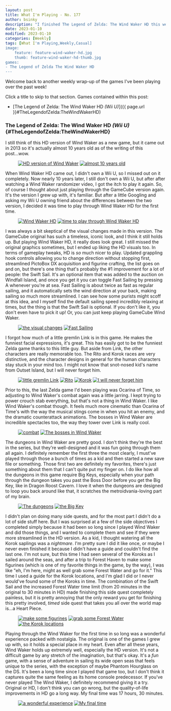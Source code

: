 ```yaml
---
layout: post
title: What I'm Playing - No. 177
author: bsinky
description: "I finished The Legend of Zelda: The Wind Waker HD this week."
date: 2023-01-10
modified: 2023-01-10
categories: [Weekly]
tags: [What I'm Playing,Weekly,Casual]
image:
    feature: feature-wind-waker-hd.jpg
    thumb: feature-wind-waker-hd-thumb.jpg
games:
- The Legend of Zelda The Wind Waker HD
---
```


Welcome back to another weekly wrap-up of the games I've been playing over the
past week!

Click a title to skip to that section. Games contained within this post:

 - [The Legend of Zelda: The Wind Waker HD *(Wii U)*]({{ page.url }}#TheLegendofZelda:TheWindWakerHD)

<!--more-->

### The Legend of Zelda: The Wind Waker HD *(Wii U)*    {#TheLegendofZelda:TheWindWakerHD}

I still think of this HD version of Wind Waker as a new game, but it came out in
2013 so it's actually almost 10 years old as of the writing of this post...wow.

<figure class="half">
    <a href="https://i.imgur.com/n8MDpBt.jpg"><img src="https://i.imgur.com/n8MDpBtm.jpg" alt="HD version of Wind Waker"/></a>
    <a href="https://i.imgur.com/GscfwM4.jpg"><img src="https://i.imgur.com/GscfwM4m.jpg" alt="almost 10 years old"/></a>
</figure>

When Wind Waker HD came out, I didn't own a Wii U, so I missed out on it
completely. Now nearly 10 years later, I still don't own a Wii U, but after
after watching a Wind Waker randomizer video, I got the itch to play it again.
So, of course I thought about just playing through the GameCube version again.
It's the version I grew up with, it's familiar. But after a little Googling and
asking my Wii U owning friend about the differences between the two version, I
decided it was time to play through Wind Waker HD for the first time.

<figure class="half">
    <a href="https://i.imgur.com/kGpbaAR.jpg"><img src="https://i.imgur.com/kGpbaARm.jpg" alt="Wind Waker HD"/></a>
    <a href="https://i.imgur.com/Nw1rO3e.jpg"><img src="https://i.imgur.com/Nw1rO3em.jpg" alt="time to play through Wind Waker HD"/></a>
</figure>

I was always a bit skeptical of the visual changes made in this version. The
GameCube original has such a timeless, iconic look, and I think it still holds
up. But playing Wind Waker HD, it really does look great. I still missed the
original graphics sometimes, but I ended up liking the HD visuals too. In terms
of gameplay tweaks, HD is *so* much nicer to play. Updated grappling hook
controls allowing you to change direction without stopping first, streamlined
PictoBox DX acquisition and figurine crafting, the list goes on and on, but
there's one thing that's probably the #1 improvement for a lot of people: the
Swift Sail. It's an optional item that was added to the auction on Windfall
Island, and once you get it you can toggle Fast Sailing by pressing A whenever
you're at sea. Fast Sailing is about twice as fast as regular sailing, and it
automatically sets the wind direction at your back, making sailing so much more
streamlined. I can see how some purists might scoff at this idea, and I myself
find the default sailing speed incredibly relaxing at times, but the thing is
that the Swift Sail is optional. If you don't like it, you don't even have to
pick it up! Or, you can just keep playing GameCube Wind Waker.

<figure class="half">
    <a href="https://i.imgur.com/zD71t2o.jpg"><img src="https://i.imgur.com/zD71t2om.jpg" alt="the visual changes"/></a>
    <a href="https://i.imgur.com/jY9VI5y.jpg"><img src="https://i.imgur.com/jY9VI5ym.jpg" alt="Fast Sailing"/></a>
</figure>

I forgot how much of a little gremlin Link is in this game. He makes the
funniest facial expressions, it's great. This has easily got to be the funniest
Zelda game thanks to this little guy. But aside from Link, the other characters
are really memorable too. The Rito and Korok races are very distinctive, and the
character designs in general for the human characters stay stuck in your mind
too. I might not know that snot-nosed kid's name from Outset Island, but I will
never forget him.

<figure class="half">
    <a href="https://i.imgur.com/IcpbI9o.jpg"><img src="https://i.imgur.com/IcpbI9om.jpg" alt="little gremlin Link"/></a>
    <a href="https://i.imgur.com/GuyqaRw.jpg"><img src="https://i.imgur.com/GuyqaRwm.jpg" alt="Rito"/></a>
    <a href="https://i.imgur.com/ECNhEP3.jpg"><img src="https://i.imgur.com/ECNhEP3m.jpg" alt="Korok"/></a>
    <a href="https://i.imgur.com/McOK5KS.jpg"><img src="https://i.imgur.com/McOK5KSm.jpg" alt="I will never forget him"/></a>
</figure>

Prior to this, the last Zelda game I'd been playing was Ocarina of Time, so
adjusting to Wind Waker's combat again was a little jarring. I kept trying to
power crouch stab everything, but that's not a thing in Wind Waker. I like Wind
Waker's combat though. It feels much more cinematic than Ocarina of Time's with
the way the musical stings come in when you hit an enemy, and the dramatic
counterattack animations. The bosses in Wind Waker are incredible spectacles
too, the way they tower over Link is really cool.

<figure class="half">
    <a href="https://i.imgur.com/4AxiBgT.jpg"><img src="https://i.imgur.com/4AxiBgTm.jpg" alt="combat"/></a>
    <a href="https://i.imgur.com/QsayeEn.jpg"><img src="https://i.imgur.com/QsayeEnm.jpg" alt="The bosses in Wind Waker"/></a>
</figure>

The dungeons in Wind Waker are pretty good. I don't think they're the best in
the series, but they're well-designed and it was fun going through them all
again. I definitely remember the first three the most clearly, I must've played
through those a bunch of times as a kid and then started a new save file or
something. Those first two are definitely my favorites, there's just something
about them that I can't quite put my finger on. I do like how all the dungeons
in this game require Big Keys, especially when your path through the dungeon
takes you past the Boss Door before you get the Big Key, like in Dragon Roost
Cavern. I love it when the dungeons are designed to loop you back around like
that, it scratches the metroidvania-loving part of my brain.

<figure class="half">
    <a href="https://i.imgur.com/svklfU0.jpg"><img src="https://i.imgur.com/svklfU0m.jpg" alt="The dungeons"/></a>
    <a href="https://i.imgur.com/IFEZF6Y.jpg"><img src="https://i.imgur.com/IFEZF6Ym.jpg" alt="the Big Key"/></a>
</figure>

I didn't plan on doing many side quests, and for the most part I didn't do a lot
of side stuff here. But I was surprised at a few of the side objectives I
completed simply because it had been so long since I played Wind Waker and did
those things, and I wanted to complete them and see if they were more
streamlined in the HD version. As a kid, I thought watering all the Korok
saplings was a *nightmare*. I'm pretty sure I did it like once, or maybe I never
even finished it because I didn't have a guide and couldn't find the last one.
I'm not sure, but this time I had seen several of the Koroks as I sailed around
the seas, and after a trip to Forest Haven to make some figurines (which is one
of my favorite things in the game, by the way), I was like "eh, I'm here, might
as well grab some Forest Water and go for it." This time I used a guide for the
Korok locations, and I'm glad I did or I never would've found some of the Koroks
in time. The combination of the Swift Sail and the increased Forest Water time
limit (from 20 minutes in the original to 30 minutes in HD) made finishing this
side quest completely painless, but it is pretty annoying that the only reward
you get for finishing this pretty involved, *timed* side quest that takes you
all over the world map is...a Heart Piece.

<figure class="third">
    <a href="https://i.imgur.com/rocN5bT.jpg"><img src="https://i.imgur.com/rocN5bTm.jpg" alt="make some figurines"/></a>
    <a href="https://i.imgur.com/856cWa6.jpg"><img src="https://i.imgur.com/856cWa6m.jpg" alt="grab some Forest Water"/></a>
    <a href="https://i.imgur.com/c5KVvGr.jpg"><img src="https://i.imgur.com/c5KVvGrm.jpg" alt="the Korok locations"/></a>
</figure>

Playing through the Wind Waker for the first time in so long was a wonderful
experience packed with nostalgia. The original is one of the games I grew up
with, so it holds a special place in my heart. Even after all these years, Wind
Waker holds up extremely well, especially the HD version. It's not a difficult
game by any stretch of the imagination, but that's okay. It's a *fun* game, with
a sense of adventure in sailing its wide open seas that feels unique to the
series, with the exception of maybe Phantom Hourglass on the DS. It's been a
long time since I played that game too, but I don't think it captures quite the
same feeling as its home console predecessor. If you've never played The Wind
Waker, I definitely recommend giving it a try. Original or HD, I don't think you
can go wrong, but the quality-of-life improvements in HD go a long way. My final
time was 17 hours, 30 minutes.

<figure class="half">
    <a href="https://i.imgur.com/4mVj9qt.jpg"><img src="https://i.imgur.com/4mVj9qtm.jpg" alt="a wonderful experience"/></a>
    <a href="https://i.imgur.com/lPmOUFI.jpg"><img src="https://i.imgur.com/lPmOUFIm.jpg" alt="My final time"/></a>
</figure>

